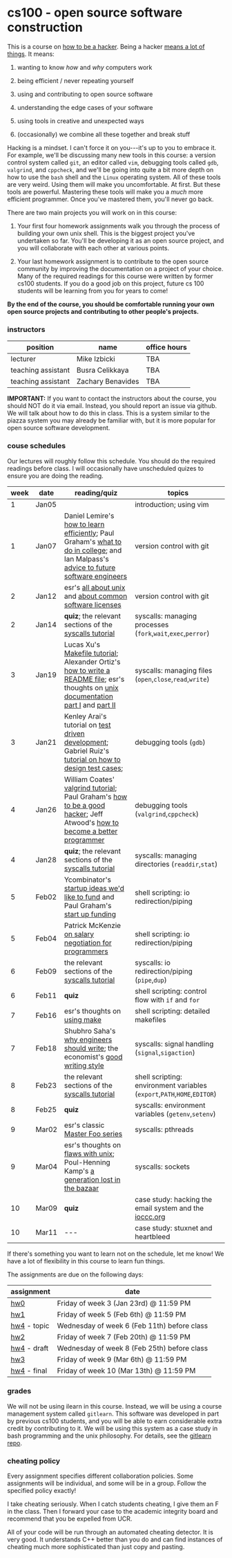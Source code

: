 # cs100 - open source software construction

This is a course on [how to be a hacker](http://www.catb.org/esr/faqs/hacker-howto.html).
Being a hacker [means a lot of things](http://www.catb.org/jargon/html/H/hacker.html).
It means:

1. wanting to know *how* and *why* computers work

2. being efficient / never repeating yourself

3. using and contributing to open source software

4. understanding the edge cases of your software

5. using tools in creative and unexpected ways

6. (occasionally) we combine all these together and break stuff

Hacking is a mindset.
I can't force it on you---it's up to you to embrace it.
For example, we'll be discussing many new tools in this course:
a version control system called `git`,
an editor called `vim`,
debugging tools called `gdb`, `valgrind`, and `cppcheck`,
and we'll be going into quite a bit more depth on how to use the `bash` shell and the `Linux` operating system.
All of these tools are very weird.
Using them will make you uncomfortable.
At first.
But these tools are powerful.
Mastering these tools will make you a *much* more efficient programmer.
Once you've mastered them, you'll never go back.

There are two main projects you will work on in this course:

1. Your first four homework assignments walk you through the process of building your own unix shell.
This is the biggest project you've undertaken so far.
You'll be developing it as an open source project,
and you will collaborate with each other at various points.

2. Your last homework assignment is to contribute to the open source community by improving the documentation on a project of your choice.
Many of the required readings for this course were written by former cs100 students.
If you do a good job on this project, future cs 100 students will be learning from you for years to come!

**By the end of the course, you should be comfortable running your own open source projects and contributing to other people's projects.**

### instructors

position | name | office hours
--- | --- | ---
lecturer | Mike Izbicki | TBA
teaching assistant | Busra Celikkaya | TBA
teaching assistant | Zachary Benavides | TBA

**IMPORTANT:**
If you want to contact the instructors about the course, you should NOT do it via email.
Instead, you should report an issue via github.
We will talk about how to do this in class.
This is a system similar to the piazza system you may already be familiar with,
but it is more popular for open source software development.

### couse schedules

Our lectures will roughly follow this schedule.
You should do the required readings before class.
I will occasionally have unscheduled quizes to ensure you are doing the reading.

week | date | reading/quiz | topics
--- | --- | --- | ---
1 | Jan05 | | introduction; using vim
1 | Jan07 | Daniel Lemire's [how to learn efficiently](http://lemire.me/blog/archives/2014/12/30/how-to-learn-efficiently/); Paul Graham's [what to do in college](http://www.paulgraham.com/college.html); and Ian Malpass's [advice to future software engineers](https://medium.com/@indec/advice-to-future-software-engineers-64a29669d179)| version control with git
2 | Jan12 | esr's [all about unix](http://www.catb.org/esr/writings/taoup/html/context.html) and [about common software licenses](http://www.catb.org/esr/writings/taoup/html/ch16s07.html) | version control with git
2 | Jan14 | **quiz**; the relevant sections of the [syscalls tutorial](textbook/assignment-help/syscalls)| syscalls: managing processes (`fork`,`wait`,`exec`,`perror`)
3 | Jan19 | Lucas Xu's [Makefile tutorial](textbook/tools/Makefiles); Alexander Ortiz's [how to write a README file](textbook/bestpractices/WritingREADMEs); esr's thoughts on [unix documentation part I](http://www.catb.org/esr/writings/taoup/html/ch18s02.html) and [part II](http://www.catb.org/esr/writings/taoup/html/ch18s06.html) | syscalls: managing files (`open`,`close`,`read`,`write`)
3 | Jan21 | Kenley Arai's tutorial on [test driven development](textbook/bestpractices/TestDrivenDevelopment); Gabriel Ruiz's [tutorial on how to design test cases](textbook/bestpractices/WritingGoodTestCases);  | debugging tools (`gdb`)
4 | Jan26 | William Coates' [valgrind tutorial](textbook/tools/valgrind); Paul Graham's [how to be a good hacker](http://www.paulgraham.com/gh.html); Jeff Atwood's [how to become a better programmer](http://blog.codinghorror.com/how-to-become-a-better-programmer-by-not-programming/) | debugging tools (`valgrind`,`cppcheck`)
4 | Jan28 | **quiz**; the relevant sections of the [syscalls tutorial](textbook/assignment-help/syscalls) | syscalls: managing directories (`readdir`,`stat`)
5 | Feb02 | Ycombinator's [startup ideas we'd like to fund](http://old.ycombinator.com/ideas.html) and Paul Graham's [start up funding](http://paulgraham.com/startupfunding.html) | shell scripting: io redirection/piping
5 | Feb04 | Patrick McKenzie [on salary negotiation for programmers](http://www.kalzumeus.com/2012/01/23/salary-negotiation/) | shell scripting: io redirection/piping
6 | Feb09 | the relevant sections of the [syscalls tutorial](textbook/assignment-help/syscalls) | syscalls: io redirection/piping (`pipe`,`dup`)
6 | Feb11 | **quiz** | shell scripting: control flow with `if` and `for`
7 | Feb16 | esr's thoughts on [using make](http://www.catb.org/esr/writings/taoup/html/ch15s04.html) | shell scripting: detailed makefiles
7 | Feb18 | Shubhro Saha's [why engineers should write](http://www.shubhro.com/2014/12/27/software-engineers-should-write/); the economist's [good writing style](http://www.economist.com/styleguide/introduction) | syscalls: signal handling (`signal`,`sigaction`)
8 | Feb23 | the relevant sections of the [syscalls tutorial](textbook/assignment-help/syscalls) | shell scripting: environment variables (`export`,`PATH`,`HOME`,`EDITOR`)
8 | Feb25 | **quiz** | syscalls: environment variables (`getenv`,`setenv`)
9 | Mar02 | esr's classic [Master Foo series](http://www.catb.org/esr/writings/taoup/html/unix_koans.html) | syscalls: pthreads
9 | Mar04 | esr's thoughts on [flaws with unix](http://www.catb.org/esr/writings/taoup/html/ch20s03.html); Poul-Henning Kamp's [a generation lost in the bazaar](https://queue.acm.org/detail.cfm?id=2349257&ref=fullrss) | syscalls: sockets
10 | Mar09 | **quiz** | case study: hacking the email system and the [ioccc.org](http://ioccc.org)
10 | Mar11 | --- | case study: stuxnet and heartbleed

If there's something you want to learn not on the schedule, let me know!
We have a lot of flexibility in this course to learn fun things.

The assignments are due on the following days:

assignment | date
--- | ---
[hw0](assignments/hw/hw0-rshell) | Friday of week 3 (Jan 23rd) @ 11:59 PM
[hw1](assignments/hw/hw1-ls) | Friday of week 5 (Feb 6th) @ 11:59 PM
[hw4](assignments/hw/hw4-contributing) - topic | Wednesday of week 6 (Feb 11th) before class
[hw2](assignments/hw/hw2-redirection) | Friday of week 7 (Feb 20th) @ 11:59 PM
[hw4](assignments/hw/hw4-contributing) - draft | Wednesday of week 8 (Feb 25th) before class
[hw3](assignments/hw/hw3-misc) | Friday of week 9 (Mar 6th) @ 11:59 PM
[hw4](assignments/hw/hw4-contributing) - final | Friday of week 10 (Mar 13th) @ 11:59 PM

### grades

We will not be using ilearn in this course.
Instead, we will be using a course management system called `gitlearn`.
This software was developed in part by previous cs100 students,
and you will be able to earn considerable extra credit by contributing to it.
We will be using this system as a case study in bash programming and the unix philosophy.
For details, see the [gitlearn repo](https://github.com/mikeizbicki/gitlearn).

### cheating policy

Every assignment specifies different collaboration policies.
Some assignments will be individual, and some will be in a group.
Follow the specified policy exactly!

I take cheating seriously.
When I catch students cheating, I give them an F in the class.
Then I forward your case to the academic integrity board and recommend that you be expelled from UCR.

All of your code will be run through an automated cheating detector.
It is very good.
It understands C++ better than you do and can find instances of cheating much more sophisticated than just copy and pasting.

